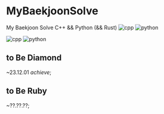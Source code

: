 # MyBaekjoonSolve
My Baekjoon Solve
C++ && Python (&& Rust)
![cpp](https://img.shields.io/badge/C++-#00599C.svg?&style=for-the-badge&logo=C++&logoColor=#00599C)
![python](https://img.shields.io/badge/Python-#3776AB.svg?&style=for-the-badge&logo=#3776AB&logoColor=#3776AB)


![cpp](https://img.shields.io/badge/#00599C.svg?&style=for-the-badge&logo=C++&logoColor=#00599C)
![python](https://img.shields.io/badge/#3776AB.svg?&style=for-the-badge&logo=#3776AB&logoColor=#3776AB)


## to Be Diamond
~23.12.01 *achieve*;

## to Be Ruby
~??.??.??;
